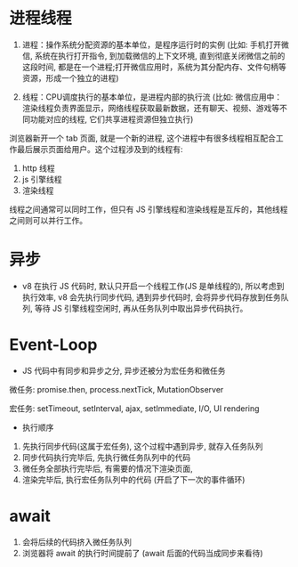 # 进程线程
1. 进程：操作系统分配资源的基本单位，是程序运行时的实例
 (比如: 手机打开微信, 系统在执行打开指令, 到加载微信的上下文环境, 直到彻底关闭微信之前的这段时间, 都是在一个进程;打开微信应用时，系统为其分配内存、文件句柄等资源，形成一个独立的进程)

2. 线程：CPU调度执行的基本单位，是进程内部的执行流
 (比如: 微信应用中：渲染线程负责界面显示，网络线程获取最新数据，还有聊天、视频、游戏等不同功能对应的线程, 它们共享进程资源但独立执行)

浏览器新开一个 tab 页面, 就是一个新的进程, 这个进程中有很多线程相互配合工作最后展示页面给用户。这个过程涉及到的线程有:
1. http 线程
2. js 引擎线程
3. 渲染线程

线程之间通常可以同时工作，但只有 JS 引擎线程和渲染线程是互斥的，其他线程之间则可以并行工作。

# 异步
- v8 在执行 JS 代码时, 默认只开启一个线程工作(JS 是单线程的), 所以考虑到执行效率, v8 会先执行同步代码, 遇到异步代码时, 会将异步代码存放到任务队列, 等待 JS 引擎线程空闲时, 再从任务队列中取出异步代码执行。

# Event-Loop
- JS 代码中有同步和异步之分, 异步还被分为宏任务和微任务

微任务: promise.then, process.nextTick, MutationObserver

宏任务: setTimeout, setInterval, ajax, setImmediate, I/O, UI rendering

- 执行顺序
1. 先执行同步代码(这属于宏任务), 这个过程中遇到异步, 就存入任务队列
2. 同步代码执行完毕后, 先执行微任务队列中的代码
3. 微任务全部执行完毕后, 有需要的情况下渲染页面,
4. 渲染完毕后, 执行宏任务队列中的代码 (开启了下一次的事件循环)

# await
1. 会将后续的代码挤入微任务队列
2. 浏览器将 await 的执行时间提前了 (await 后面的代码当成同步来看待)